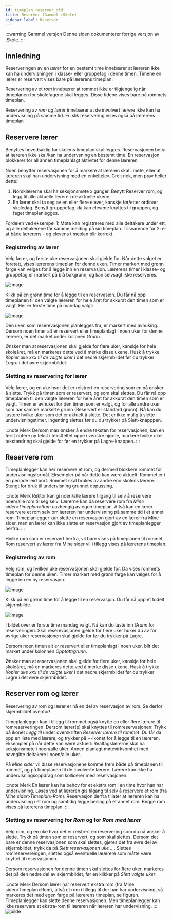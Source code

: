 ```yaml
---
id: timeplan_reserver_old
title: Reserver (Gammel iSkole)
sidebar_label: Reserver
---
```


:::warning Gammel versjon 
Denne siden dokumenterer forrige versjon av iSkole.
:::

## Innledning
Reserveringen av en _lærer_ for en bestemt time innebærer at læreren ikke kan ha undervisningen i klasse- eller gruppefag i denne timen. Timene en lærer er reservert vises bare på lærerens timeplan.

Reservering av et _rom_ innebærer at rommet ikke er tilgjengelig når timeplanen for skolefagene skal legges. Disse tidene vises bare på rommets timeplan.

Reservering av _rom og lærer_ innebærer at de involvert lærere ikke kan ha undervisning på samme tid. En slik reservering vises også på lærerens timeplan

## Reservere lærer
Benyttes hovedsaklig før skolens timeplan skal legges. Reservasjonen betyr at læreren ikke skal/kan ha undervsning en bestemt time. En reservasjon blokkerer for all annen timeplanlagt aktivitet for denne læreren.

Noen benytter reservasjonen for å markere at læreren skal i møte, eller at læreren skal han undervisning med en enkeltelev. Greit nok, men prøv heller dette: 

1. Norsklærerne skal ha seksjonsmøte x ganger. Benytt Reserver rom, og legg til alle aktuelle lærere i de aktuelle ukene.
2. En lærer skal ta seg av en eller flere elever, kanskje før/etter ordinær skoledag. Benytt grupppefag, da kan elevene knyttes til gruppen, og faget 
timeplanlegges.

Fordelen ved eksempel 1: Møte kan registreres med alle deltakere under ett, og alle deltakerene får samme melding på sin timeplan. Tilsvarende for 2: er at både lærerens - og elevens timeplan blir korrekt.

### Registrering av lærer
Velg lærer, og første uke reservasjonen skal gjelde for. Når dette valget er foretatt, vises lærerens timeplan for denne uken. Timer markert med grønn farge kan velges for å legge inn en reservasjon. Lærerens timer i klasse- og gruppefag er markert på blå bakgrunn, og kan selvsagt ikke reserveres.

![image](https://user-images.githubusercontent.com/80097133/118784939-ad772480-b890-11eb-9e58-5d4fa722ee59.png)

Klikk på en grønn time for å legge til en reservasjon. Du får nå opp timeplanen til den valgte læreren for hele året for akkurat den timen som er valgt. Her er første time på mandag valgt:

![image](https://user-images.githubusercontent.com/80097133/118786571-3c387100-b892-11eb-9709-cc54aa3548d7.png)

Den uken som reserevasjonen planlegges fra, er markert med avhuking. Dersom noen timer alt er reservert eller timeplanlagt i noen uker for denne læreren, er det market under kollonen _Grunn_. 

Ønsker man at reservasjonen skal gjelde for flere uker, kanskje for hele skoleåret, må en markeres dette ved å merke disse ukene. Husk å trykke _Kopier uke xxx til de valgte uker_ i det nedre skjermbildet før du trykker _Lagre_ i det øvre skjermbildet. 

### Sletting av reservering for lærer
Velg lærer, og en uke hvor det er reistrert en reservering som en nå ønsker å slette. Trykk på timen som er reservert, og som skal slettes. Du får nå opp timeplanen til den valgte læreren for hele året for akkurat den timen som er valgt. Timen er avhuket for den timen som er valgt, og for alle andre uker som har samme markerte grunn (Reservert er standard grunn). Nå kan du justere hvilke uker som det er aktuelt å slette. Det er ikke mulig å slette undervisningstimer. Ingenting slettes før du du trykker på Slett-knapppen. 

:::note Merk
Dersom man ønsker å endre teksten for reservasjonen, kan en først notere ny tekst i tekstfeltet oppe i venstre hjørne, markere hvilke uker tekstendring skal gjelde for før en trykker på Lagre-knappen.
:::

## Reservere rom 
Timeplanlegger kan her reservere et rom, og dermed blokkere rommet for undervisningsformål.
Eksempler på når dette kan være aktuelt: Rommet er i en periode leid bort. Rommet skal brukes av andre enn skolens lærere. Stengt for bruk til undervisning grunnet oppussing.

:::note Merk
Rektor kan gi noen/alle lærere tilgang til selv å reservere noen/alle rom til seg selv. Lærerne kan da reservere rom fra _Mine sider>Timeplan>Rom_ uavhengig av egen timeplan. Altså kan en lærer reservere et rom selv om læreren har undervisning på samme tid i et annet rom. Timeplanlegger kan slette en reservasjon gjort av en lærer fra Mine sider, men en lærer kan ikke slette en reservasjon gjort av timeplanlegger herfra.
:::

Hvilke rom som er reservert herfra, vil bare vises på timeplanen til rommet. Rom reservert av lærer fra Mine sider vil i tillegg vises på lærerens timeplan.

### Registrering av rom
Velg rom, og hvilken uke reservasjonen skal gjelde for. Da vises rommets timeplan for denne uken. Timer markert med grønn farge kan velges for å legge inn en ny reservasjon.

![image](https://user-images.githubusercontent.com/80097133/118810959-be359380-b8ac-11eb-98db-212066400313.png)

Klikk på en grønn time for å legge til en reservasjon. Du får nå opp et todelt skjermbilde.  

![image](https://user-images.githubusercontent.com/80097133/118811542-6a777a00-b8ad-11eb-82b2-45ee4fcd6d43.png)

I bildet over er første time mandag valgt. Nå kan du taste inn _Grunn_ for reserveringen. Skal reserevasjonen gjelde for flere uker huker du av for øvrige uker reservasjonen skal gjelde for før du trykker på Lagre.


Dersom noen timen alt er reservert eller timeplanlagt i noen uker, blir det market under kolonnen _Opptatt/grunn_. 

Ønsker man at reservasjonen skal gjelde for flere uker, kanskje for hele skoleåret, må en markeres dette ved å merke disse ukene. Husk å trykke _Kopier uke xxx til de valgte uker_ i det nedre skjermbildet før du trykker Lagre i det øvre skjermbildet. 

## Reserver rom og lærer
Reservering av rom og lærer er nå en del av reservasjon av rom. Se derfor skjermbildet ovenfor!

Timeplanlegger kan i tillegg til rommet også knytte en eller flere lærere til romreserveringen. Dersom lærer(e) skal knyttes til romreservasjonen: Trykk  på ikonet _Legg til_ under overskriften _Reserver lærere til rommet_. Du får da opp en liste med lærere, og trykker på +-ikonet for å legge til en læreren. Eksempler på når dette kan være aktuelt: Realfagslærerne skal ha seksjonsmøte i noen/alle uker. Annen planlagt møtevirksomhet med navngitte deltakere i noen/alle uker.

På _Mine sider_ vil disse reservasjonene komme frem både på timeplanen til rommet, og på timeplanen til de involverte lærere. Lærere kan ikke ha undervisningsoppdrag som kolliderer med reservasjonen.

:::note Merk 
En lærer kan ha behov for et ekstra rom i en time hvor han har undervisning. Løses ved at læreren gis tilgang til selv å reservere et rom (fra _Mine sider>Timeplan>Rom_). Reservasjon derfra tillater at læreren kan ha undervisning i et rom og samtidig legge beslag på et annet rom. Begge rom vises på lærerens timeplan.
:::

### Sletting av reservering for _Rom_ og for _Rom med lærer_

Velg rom, og en uke hvor det er reistrert en reservering som du nå ønsker å slette. Trykk på timen som er reservert, og som skal slettes. 
Dersom det bare er denne reservasjonen som skal slettes, gjøres det fra øvre del av skjermbildet, trykk da på _Slett reservasjonen uke ..._.
Slettes romreservereingen, slettes også eventuelle læærere som måtte være knyttet til reservasjonen.

Dersom reservasjonen for denne timen skal slettes for flere uker, markeres det på den nedre del av skjermbildet, før en klikker på _Slett valgte uker_.

:::note Merk
Dersom lærer har reservert ekstra rom (fra Mine sider>Timeplan>Rom), altså et rom i tillegg til der han har undervisning, så markeres det med egen farge på lærerens timeplan, se figuren. Timeplanlegger kan slette denne reservasjonen. Men timeplanlegger kan ikke reservere et ekstra-rom til læreren når læreren har undervisning.
:::
![bilde](https://user-images.githubusercontent.com/80097133/158583194-20026174-10ac-4ef9-8b3e-e661e8f81447.png)




